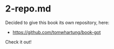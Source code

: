 
# 2-repo.md

Decided to give this book its own repository, here:

- https://github.com/tomwhartung/book-got

Check it out!

